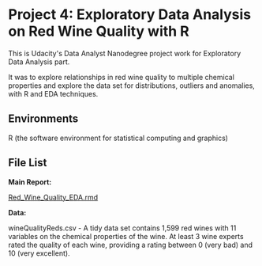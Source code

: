 
# Project 4: Exploratory Data Analysis on Red Wine Quality with R

This is Udacity's Data Analyst Nanodegree project work for Exploratory Data Analysis part.

It was to explore relationships in red wine quality to multiple chemical properties and explore the data set for distributions, outliers and anomalies, with R and EDA techniques.

## Environments

R (the software environment for statistical computing and graphics)

## File List

**Main Report:**

[Red_Wine_Quality_EDA.rmd](Red_Wine_Quality_EDA.rmd)

**Data:**

wineQualityReds.csv - A tidy data set contains 1,599 red wines with 11 variables on the chemical properties of the wine. At least 3 wine experts rated the quality of each wine, providing a rating between 0 (very bad) and 10 (very excellent).
